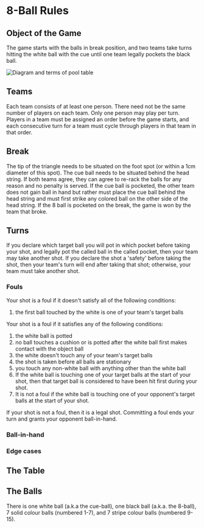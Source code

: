 # 8-Ball Rules

## Object of the Game

The game starts with the balls in break position, and two teams take turns hitting the white ball with the cue until one team legally pockets the black ball.


![Diagram and terms of pool table](http://billiards.colostate.edu/threads/images/table.jpg)


## Teams

Each team consists of at least one person.
There need not be the same number of players on each team.
Only one person may play per turn.
Players in a team must be assigned an order before the game starts, and each consecutive turn for a team must cycle through players in that team in that order.

## Break

The tip of the triangle needs to be situated on the foot spot (or within a 1cm diameter of this spot). The cue ball needs to be situated behind the head string. If both teams agree, they can agree to re-rack the balls for any reason and no penalty is served. If the cue ball is pocketed, the other team does not gain ball in hand but rather must place the cue ball behind the head string and must first strike any colored ball on the other side of the head string. If the 8 ball is pocketed on the break, the game is won by the team that broke.

## Turns

If you declare which target ball you will pot in which pocket before taking your shot, and legally pot the called ball in the called pocket, then your team may take another shot.
If you declare the shot a 'safety' before taking the shot, then your team's turn will end after taking that shot; otherwise, your team must take another shot.

### Fouls

Your shot is a foul if it doesn't satisfy all of the following conditions:

1. the first ball touched by the white is one of your team's target balls

Your shot is a foul if it satisfies any of the following conditions:

1. the white ball is potted
2. no ball touches a cushion or is potted after the white ball first makes contact with the object ball
5. the white doesn't touch any of your team's target balls
3. the shot is taken before all balls are stationary
6. you touch any non-white ball with anything other than the white ball
1. If the white ball is touching one of your target balls at the start of your shot, then that target ball is considered to have been hit first during your shot.
2. It is not a foul if the white ball is touching one of your opponent's target balls at the start of your shot.

If your shot is not a foul, then it is a legal shot. 
Committing a foul ends your turn and grants your opponent ball-in-hand.

### Ball-in-hand

### Edge cases


## The Table

## The Balls

There is one white ball (a.k.a the cue-ball), one black ball (a.k.a. the 8-ball), 7 solid colour balls (numbered 1-7), and 7 stripe colour balls (numbered 9-15).

